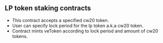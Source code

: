 ## LP token staking contracts
- This contract accepts a specified cw20 token.
- User can specify lock period for the lp token a.k.a cw20 token.
- Contract mints veToken according to lock period and amount of cw20 tokens.